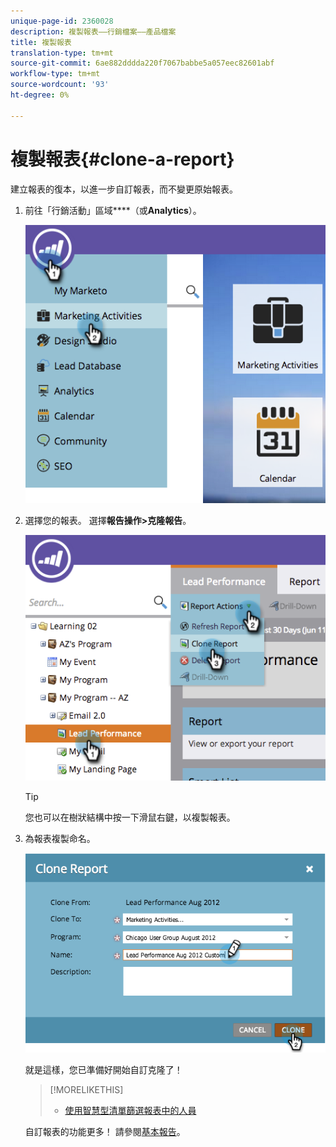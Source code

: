 ```yaml
---
unique-page-id: 2360028
description: 複製報表——行銷檔案——產品檔案
title: 複製報表
translation-type: tm+mt
source-git-commit: 6ae882dddda220f7067babbe5a057eec82601abf
workflow-type: tm+mt
source-wordcount: '93'
ht-degree: 0%

---
```



# 複製報表{#clone-a-report}

建立報表的復本，以進一步自訂報表，而不變更原始報表。

1. 前往「行銷活動」區域&#x200B;****（或&#x200B;**Analytics**）。

   ![](assets/image2014-9-16-14-3a23-3a46.png)

1. 選擇您的報表。 選擇&#x200B;**報告操作>克隆報告**。

   ![](assets/image2014-9-16-14-3a23-3a53.png)

   >[!TIP]
   >
   >您也可以在樹狀結構中按一下滑鼠右鍵，以複製報表。

1. 為報表複製命名。

   ![](assets/image2014-9-16-14-3a23-3a57.png)

   就是這樣，您已準備好開始自訂克隆了！

   >[!MORELIKETHIS]
   >
   >
   >    
   >    
   >    * [使用智慧型清單篩選報表中的人員](../../../../product-docs/reporting/basic-reporting/editing-reports/filter-people-in-a-report-with-a-smart-list.md)


   自訂報表的功能更多！ 請參閱[基本報告](https://docs.marketo.com/display/docs/basic+reporting)。


